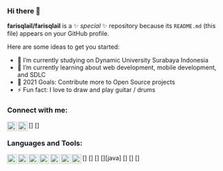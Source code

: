 ### Hi there 👋

**farisqlail/farisqlail** is a ✨ _special_ ✨ repository because its `README.md` (this file) appears on your GitHub profile.

Here are some ideas to get you started:

- 🔭 I’m currently studying on Dynamic University Surabaya Indonesia
- 🌱 I’m currently learning about web development, mobile development, and SDLC
- 🥅 2021 Goals: Contribute more to Open Source projects
- ⚡ Fun fact:  I love to draw and play guitar / drums

### Connect with me:

[<img align="left" alt="Faris Rizqilail | LinkedIn" width="22px" src="https://cdn-icons-png.flaticon.com/512/174/174857.png" />]
[<img align="left" alt="farisqlail | Instagram" width="22px" src="https://static.cdnlogo.com/logos/i/92/instagram.svg" />]

### Languages and Tools:

[<img align="left" alt="html" width="22px" src="https://icon-library.com/images/html5-icon/html5-icon-13.jpg" />]
[<img align="left" alt="css" width="22px" src="https://cdn.iconscout.com/icon/free/png-256/css-131-722685.png" />]
[<img align="left" alt="javascript" width="22px" src="https://upload.wikimedia.org/wikipedia/commons/thumb/9/99/Unofficial_JavaScript_logo_2.svg/1024px-Unofficial_JavaScript_logo_2.svg.png" />]
[<img align="left" alt="java" width="22px" src="https://upload.wikimedia.org/wikipedia/de/e/e1/Java-Logo.svg" />][java]
[<img align="left" alt="laravel" width="22px" src="https://upload.wikimedia.org/wikipedia/commons/thumb/9/9a/Laravel.svg/1969px-Laravel.svg.png" />]
[<img align="left" alt="lumen" width="22px" src="https://cdn.worldvectorlogo.com/logos/lumen-1.svg" />]
[<img align="left" alt="git" width="22px" src="https://upload.wikimedia.org/wikipedia/commons/thumb/3/3f/Git_icon.svg/1024px-Git_icon.svg.png" />]


